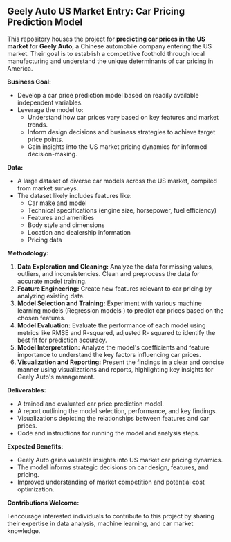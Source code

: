 ## Geely Auto US Market Entry: Car Pricing Prediction Model

This repository houses the project for **predicting car prices in the US market** for **Geely Auto**, a Chinese automobile company entering the US market. Their goal is to establish a competitive foothold through local manufacturing and understand the unique determinants of car pricing in America.

**Business Goal:**

* Develop a car price prediction model based on readily available independent variables.
* Leverage the model to:
    * Understand how car prices vary based on key features and market trends.
    * Inform design decisions and business strategies to achieve target price points.
    * Gain insights into the US market pricing dynamics for informed decision-making.

**Data:**

* A large dataset of diverse car models across the US market, compiled from market surveys.
* The dataset likely includes features like:
    * Car make and model
    * Technical specifications (engine size, horsepower, fuel efficiency)
    * Features and amenities
    * Body style and dimensions
    * Location and dealership information
    * Pricing data

**Methodology:**

1. **Data Exploration and Cleaning:** Analyze the data for missing values, outliers, and inconsistencies. Clean and preprocess the data for accurate model training.
2. **Feature Engineering:** Create new features relevant to car pricing by analyzing existing data.
3. **Model Selection and Training:** Experiment with various machine learning models (Regression models ) to predict car prices based on the chosen features.
4. **Model Evaluation:** Evaluate the performance of each model using metrics like RMSE and R-squared, adjusted R- squared to identify the best fit for prediction accuracy.
5. **Model Interpretation:** Analyze the model's coefficients and feature importance to understand the key factors influencing car prices.
6. **Visualization and Reporting:** Present the findings in a clear and concise manner using visualizations and reports, highlighting key insights for Geely Auto's management.

**Deliverables:**

* A trained and evaluated car price prediction model.
* A report outlining the model selection, performance, and key findings.
* Visualizations depicting the relationships between features and car prices.
* Code and instructions for running the model and analysis steps.

**Expected Benefits:**

* Geely Auto gains valuable insights into US market car pricing dynamics.
* The model informs strategic decisions on car design, features, and pricing.
* Improved understanding of market competition and potential cost optimization.

**Contributions Welcome:**

I encourage interested individuals to contribute to this project by sharing their expertise in data analysis, machine learning, and car market knowledge. 

